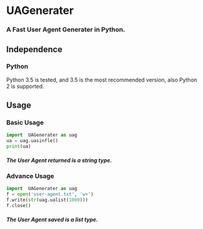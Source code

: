 # UAGenerater
### A Fast User Agent Generater in Python.

## Independence
### Python
Python 3.5 is tested, and 3.5 is the most recommended version, also Python 2 is supported.

## Usage
### Basic Usage
```python
import  UAGenerater as uag
ua = uag.uasinfle()
print(ua)
```
##### <em>The User Agent returned is a <strong>string</strong> type.</em>

### Advance Usage
```python
import  UAGenerater as uag
f = open('user-agent.txt', 'w+')
f.write(str(uag.ualist(1000)))
f.close()
```
##### <em>The User Agent saved is a <strong>list</strong> type.</em>
